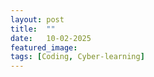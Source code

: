 ```yaml
---
layout: post
title:  ""
date:   10-02-2025
featured_image: 
tags: [Coding, Cyber-learning]
---
```





